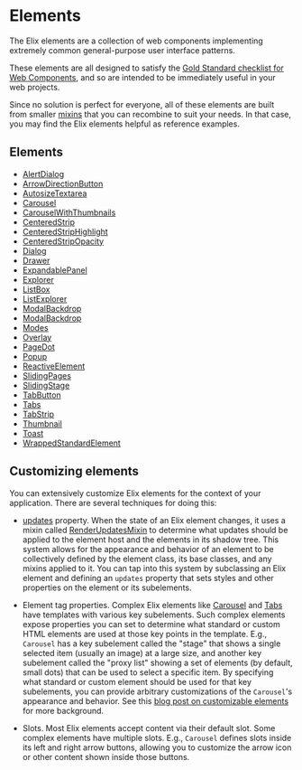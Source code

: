 # Elements

The Elix elements are a collection of web components implementing extremely common general-purpose user interface patterns.

These elements are all designed to satisfy the [Gold Standard checklist for Web Components](https://github.com/webcomponents/gold-standard/wiki), and so are intended to be immediately useful in your web projects.

Since no solution is perfect for everyone, all of these elements are built from smaller [mixins](mixins) that you can recombine to suit your needs. In that case, you may find the Elix elements helpful as reference examples.

<div class="pageNavigation">
  <h2>Elements</h2>
  <ul>
    <li><a href="AlertDialog">AlertDialog</a></li>
    <li><a href="ArrowDirectionButton">ArrowDirectionButton</a></li>
    <li><a href="AutosizeTextarea">AutosizeTextarea</a></li>
    <li><a href="Carousel">Carousel</a></li>
    <li><a href="CarouselWithThumbnails">CarouselWithThumbnails</a></li>
    <li><a href="CenteredStrip">CenteredStrip</a></li>
    <li><a href="CenteredStripHighlight">CenteredStripHighlight</a></li>
    <li><a href="CenteredStripOpacity">CenteredStripOpacity</a></li>
    <li><a href="Dialog">Dialog</a></li>
    <li><a href="Drawer">Drawer</a></li>
    <li><a href="ExpandablePanel">ExpandablePanel</a></li>
    <li><a href="Explorer">Explorer</a></li>
    <li><a href="ListBox">ListBox</a></li>
    <li><a href="ListExplorer">ListExplorer</a></li>
    <li><a href="ModalBackdrop">ModalBackdrop</a></li>
    <li><a href="ModalBackdrop">ModalBackdrop</a></li>
    <li><a href="Modes">Modes</a></li>
    <li><a href="Overlay">Overlay</a></li>
    <li><a href="PageDot">PageDot</a></li>
    <li><a href="Popup">Popup</a></li>
    <li><a href="ReactiveElement">ReactiveElement</a></li>
    <li><a href="SlidingPages">SlidingPages</a></li>
    <li><a href="SlidingStage">SlidingStage</a></li>
    <li><a href="TabButton">TabButton</a></li>
    <li><a href="Tabs">Tabs</a></li>
    <li><a href="TabStrip">TabStrip</a></li>
    <li><a href="Thumbnail">Thumbnail</a></li>
    <li><a href="Toast">Toast</a></li>
    <li><a href="WrappedStandardElement">WrappedStandardElement</a></li>
  </ul>
</div>


## Customizing elements

You can extensively customize Elix elements for the context of your application. There are several techniques for doing this:

* [updates](updates) property. When the state of an Elix element changes, it uses a mixin called [RenderUpdatesMixin](RenderUpdatesMixin) to determine what updates should be applied to the element host and the elements in its shadow tree. This system allows for the appearance and behavior of an element to be collectively defined by the element class, its base classes, and any mixins applied to it. You can tap into this system by subclassing an Elix element and defining an `updates` property that sets styles and other properties on the element or its subelements.

* Element tag properties. Complex Elix elements like [Carousel](Carousel) and [Tabs](Tabs) have templates with various key subelements. Such complex elements expose properties you can set to determine what standard or custom HTML elements are used at those key points in the template. E.g., `Carousel` has a key subelement called the "stage" that shows a single selected item (usually an image) at a large size, and another key subelement called the "proxy list" showing a set of elements (by default, small dots) that can be used to select a specific item. By specifying what standard or custom element should be used for that key subelements, you can provide arbitrary customizations of the `Carousel`'s appearance and behavior. See this [blog post on customizable elements](https://component.kitchen/blog/posts/customizing-custom-elements-with-custom-elements) for more background.

* Slots. Most Elix elements accept content via their default slot. Some complex elements have multiple slots. E.g., `Carousel` defines slots inside its left and right arrow buttons, allowing you to customize the arrow icon or other content shown inside those buttons.
